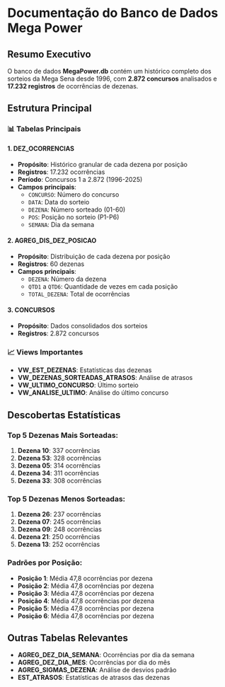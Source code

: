# Documentação do Banco de Dados Mega Power

## Resumo Executivo

O banco de dados **MegaPower.db** contém um histórico completo dos sorteios da Mega Sena desde 1996, com **2.872 concursos** analisados e **17.232 registros** de ocorrências de dezenas.

## Estrutura Principal

### 📊 Tabelas Principais

#### 1. **DEZ_OCORRENCIAS**
- **Propósito**: Histórico granular de cada dezena por posição
- **Registros**: 17.232 ocorrências
- **Período**: Concursos 1 a 2.872 (1996-2025)
- **Campos principais**:
  - `CONCURSO`: Número do concurso
  - `DATA`: Data do sorteio
  - `DEZENA`: Número sorteado (01-60)
  - `POS`: Posição no sorteio (P1-P6)
  - `SEMANA`: Dia da semana

#### 2. **AGREG_DIS_DEZ_POSICAO**
- **Propósito**: Distribuição de cada dezena por posição
- **Registros**: 60 dezenas
- **Campos principais**:
  - `DEZENA`: Número da dezena
  - `QTD1` a `QTD6`: Quantidade de vezes em cada posição
  - `TOTAL_DEZENA`: Total de ocorrências

#### 3. **CONCURSOS**
- **Propósito**: Dados consolidados dos sorteios
- **Registros**: 2.872 concursos

### 📈 Views Importantes

- **VW_EST_DEZENAS**: Estatísticas das dezenas
- **VW_DEZENAS_SORTEADAS_ATRASOS**: Análise de atrasos
- **VW_ULTIMO_CONCURSO**: Último sorteio
- **VW_ANALISE_ULTIMO**: Análise do último concurso

## Descobertas Estatísticas

### Top 5 Dezenas Mais Sorteadas:
1. **Dezena 10**: 337 ocorrências
2. **Dezena 53**: 328 ocorrências  
3. **Dezena 05**: 314 ocorrências
4. **Dezena 34**: 311 ocorrências
5. **Dezena 33**: 308 ocorrências

### Top 5 Dezenas Menos Sorteadas:
1. **Dezena 26**: 237 ocorrências
2. **Dezena 07**: 245 ocorrências
3. **Dezena 09**: 248 ocorrências
4. **Dezena 21**: 250 ocorrências
5. **Dezena 13**: 252 ocorrências

### Padrões por Posição:
- **Posição 1**: Média 47,8 ocorrências por dezena
- **Posição 2**: Média 47,8 ocorrências por dezena
- **Posição 3**: Média 47,8 ocorrências por dezena
- **Posição 4**: Média 47,8 ocorrências por dezena
- **Posição 5**: Média 47,8 ocorrências por dezena
- **Posição 6**: Média 47,8 ocorrências por dezena

## Outras Tabelas Relevantes

- **AGREG_DEZ_DIA_SEMANA**: Ocorrências por dia da semana
- **AGREG_DEZ_DIA_MES**: Ocorrências por dia do mês
- **AGREG_SIGMAS_DEZENA**: Análise de desvios padrão
- **EST_ATRASOS**: Estatísticas de atrasos das dezenas


